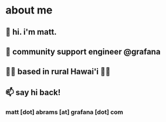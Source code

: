 # about me

## 👋 hi. i'm matt. 

## 💾 community support engineer @grafana

## 🌴🌋 based in rural Hawai'i 🌋🌴 

## 📫 say hi back! 

### matt [dot] abrams [at] grafana [dot] com
